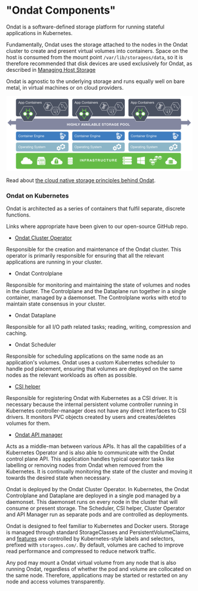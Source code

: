 # "Ondat Components"

Ondat is a software-defined storage platform for running stateful
applications in Kubernetes.

Fundamentally, Ondat uses the storage attached to the nodes in the
Ondat cluster to create and present virtual volumes into containers. Space
on the host is consumed from the mount point `/var/lib/storageos/data`, so it
is therefore recommended that disk devices are used exclusively for Ondat,
as described in [Managing Host Storage ](../operations/managing-host-storage.md)

Ondat is agnostic to the underlying storage and runs equally well on
bare metal, in virtual machines or on cloud providers.

![Ondat cluster components](../assets/images/concepts/storageos-cluster.png)

Read about [the cloud native storage principles behind
Ondat](https://storageos.com/storageos-cloud-native-storage).

### Ondat on Kubernetes

Ondat is architected as a series of containers that fulfil separate,
discrete functions.

Links where appropriate have been given to our open-source GitHub repo.

* [Ondat Cluster Operator](https://github.com/storageos/operator)

Responsible for the creation and maintenance of the Ondat cluster. This
operator is primarily responsible for ensuring that all the relevant
applications are running in your cluster.

* Ondat Controlplane

Responsible for monitoring and maintaining the state of volumes and nodes
in the cluster. The Controlplane and the Dataplane run together in a single
container, managed by a daemonset. The Controlplane works with etcd to maintain
state consensus in your cluster.

* Ondat Dataplane

Responsible for all I/O path related tasks; reading, writing, compression
and caching.

* Ondat Scheduler

Responsible for scheduling applications on the same node as an application's
volumes. Ondat uses a custom Kubernetes scheduler to handle pod placement,
ensuring that volumes are deployed on the same nodes as the relevant workloads
as often as possible. 

* [CSI helper](https://github.com/storageos/external-provisioner)

Responsible for registering Ondat with Kubernetes as a CSI driver. It
is necessary because the internal persistent volume controller running in
Kubernetes controller-manager does not have any direct interfaces to CSI
drivers. It monitors PVC objects created by users and creates/deletes volumes
for them.

* [Ondat API manager](https://github.com/storageos/api-manager)

Acts as a middle-man between various APIs. It has all the capabilities of a
Kubernetes Operator and is also able to communicate with the Ondat control
plane API. This application handles typical operator tasks like labelling or
removing nodes from Ondat when removed from the Kubernetes. It is
continually  monitoring the state of the cluster and moving it towards the
desired state when necessary. 

Ondat is deployed by the Ondat Cluster Operator. In Kubernetes, the
Ondat Controlplane and Dataplane are deployed in a single pod managed by a
daemonset.  This daemonset runs on every node in the cluster that will consume
or present storage. The Scheduler, CSI helper, Cluster Operator and API Manager
run as separate pods and are controlled as deployments.

Ondat is designed to feel familiar to Kubernetes and Docker users. Storage
is managed through standard StorageClasses and PersistentVolumeClaims, and
[features](../reference/labels.md) are controlled by
Kubernetes-style labels and selectors, prefixed with `storageos.com/`. By
default, volumes are cached to improve read performance and compressed to
reduce network traffic.

Any pod may mount a Ondat virtual volume from any node that is also
running Ondat, regardless of whether the pod and volume are
collocated on the same node. Therefore, applications may be started or
restarted on any node and access volumes transparently.
